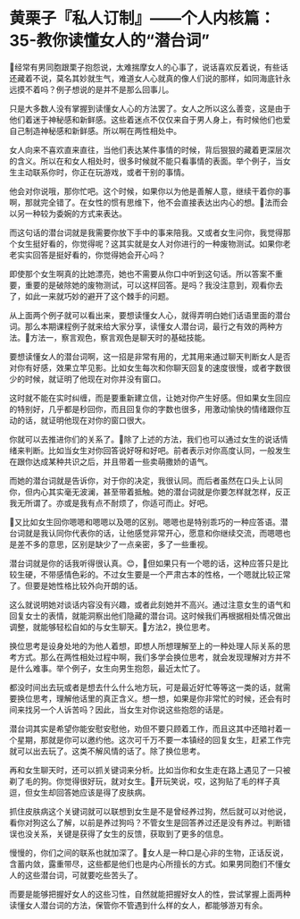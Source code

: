 # 黄栗子『私人订制』——个人内核篇：35-教你读懂女人的“潜台词”

🎼经常有男同胞跟栗子抱怨说，太难揣摩女人的心事了，说话喜欢反着说，有些话还藏着不说，莫名其妙就生气，难道女人心就真的像人们说的那样，如同海底针永远摸不着吗？例子想说的是并不是那么回事儿。

只是大多数人没有掌握到读懂女人心的方法罢了。女人之所以这么善变，这是由于他们着迷于神秘感和新鲜感。这些着迷点不仅仅来自于男人身上，有时候他们也爱自己制造神秘感和新鲜感。所以啊在两性相处中。

女人向来不喜欢直来直往，当他们表达某件事情的时候，背后狠狠的藏着更深层次的含义。所以在和女人相处时，很多时候就不能只看事情的表面。举个例子，当女生主动联系你时，你正在玩游戏，或者干别的事情。

他会对你说哦，那你忙吧。这个时候，如果你以为他是善解人意，继续干着你的事啊，那就完全错了。在女性的惯有思维下，他不会直接表达出内心的想。🎼法而会以另一种较为委婉的方式来表达。

而这句话的潜台词就是我需要你放下手中的事来陪我。又或者女生问你，我觉得那个女生挺好看的，你觉得呢？这其实就是女人对你进行的一种废物测试。如果你老老实实回答是挺好看的，你觉得她会开心吗？

即使那个女生啊真的比她漂亮，她也不需要从你口中听到这句话。所以答案不重要，重要的是破除她的废物测试，可以这样回答。是吗？我没注意到，观看你去了，如此一来就巧妙的避开了这个棘手的问题。

从上面两个例子就可以看出来，要想读懂女人心，就得弄明白她们话语里面的潜台词。那么本期课程例子就来给大家分享，读懂女人潜台词，最行之有效的两种方法。🎼方法一，察言观色，察言观色是聊天时的基础技能。

要想读懂女人的潜台词啊，这一招是非常有用的，尤其用来通过聊天判断女人是否对你有好感，效果立竿见影。比如女生每次和你聊天回复的速度很慢，或者字数很少的时候，就证明了他现在对你并没有窗口。

这时就不能在实时纠缠，而是要重新建立信，让她对你产生好感。但如果女生回应的特别好，几乎都是秒回你，而且回复你的字数也很多，用激动愉快的情绪跟你互动的话，就证明他现在对你的窗口很大。

你就可以去推进你们的关系了。🎼除了上述的方法，我们也可以通过女生的说话情绪来判断。比如当女生对你回答说好呀和好吧。前者表示对你高度认同，一般发生在跟你达成某种共识之后，并且带着一些卖萌撒娇的语气。

而她的潜台词就是告诉你，对于你的决定，我很认同。而后者虽然在口头上认同你，但内心其实毫无波澜，甚至带着抵触。她的潜台词就是你要怎样就怎样，反正我无所谓了。亦或是我有点不耐烦了，你适可而止。好吧。

🎼又比如女生回你嗯嗯和嗯嗯以及嗯的区别。嗯嗯也是特别乖巧的一种应答语。潜台词就是我认同你代表你的话，让他感觉非常开心，愿意和你继续交流，而嗯嗯也是差不多的意思，区别是缺少了一点亲密，多了一些重视。

潜台词就是你的话我听得很认真。😊，🎼但如果只有一个嗯的话，这种应答只是比较生硬，不带感情色彩的。不过女生要是一个严肃古本的性格，一个嗯就比较正常了。但要是她性格比较外向开朗的话。

这么就说明她对谈话内容没有兴趣，或者此刻她并不高兴。通过注意女生的语气和回复女士的表情，就能洞察出他们隐藏的潜台词。这时候我们再根据相处情况做出调整，就能够轻松自如的与女生聊天。🎼方法2，换位思考。

换位思考是设身处地的为他人着想，即想人所想理解至上的一种处理人际关系的思考方式。那么在两性相处过程中啊，我们多学会换位思考，就会发现理解对方并不是什么难事。举个例子，女生向男生抱怨，最近太忙了。

都没时间出去玩或者是想去什么什么地方玩，可是最近好忙等等这一类的话，就需要换位思考，理解他话里的真正含义。想一想，如果是你非常忙的时候，还会有时间来找另一个人诉苦吗？因此，当女生对你说这些抱怨的话是。

潜台词其实是希望你能安慰安慰他，劝但不要只顾着工作，而且这其中还暗衬着一个星期，那就是你可以邀约他。这次可千万不要一本镇经的回复女生，赶紧工作完就可以出去玩了。这类不解风情的话了。除了换位思考。

再和女生聊天时，还可以抓关键词来分析。比如当你和女生走在路上遇见了一只被剃了毛的狗。你觉得很好玩，就对女生。🎼开玩笑说，哎，这狗贴了毛的样子真逗，但女生却回答她应该是得了皮肤病。

抓住皮肤病这个关键词就可以联想到女生是不是曾经养过狗，然后就可以对他说，看你对狗这么了解，以前是养过狗吗？不管女生是回答养过还是没有养过。判断错误也没关系，关键是获得了女生的反馈，获取到了更多的信息。

慢慢的，你们之间的联系也就加深了。🎼女人是一种口是心非的生物，正话反说，含蓄内敛，露重带尽，这些都是他们也是内心所擅长的方式。如果男同胞们不懂女人的这些潜台词，可就要吃些苦头了。

而要是能够把握好女人的这些习性，自然就能把握好女人的性，尝试掌握上面两种读懂女人潜台词的方法，保管你不管遇到什么样的女人，都能够游刃有余。

